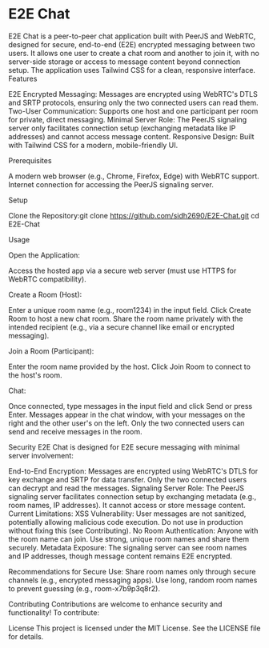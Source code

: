 # E2E Chat
E2E Chat is a peer-to-peer chat application built with PeerJS and WebRTC, designed for secure, end-to-end (E2E) encrypted messaging between two users. It allows one user to create a chat room and another to join it, with no server-side storage or access to message content beyond connection setup. The application uses Tailwind CSS for a clean, responsive interface.
Features

E2E Encrypted Messaging: Messages are encrypted using WebRTC's DTLS and SRTP protocols, ensuring only the two connected users can read them.
Two-User Communication: Supports one host and one participant per room for private, direct messaging.
Minimal Server Role: The PeerJS signaling server only facilitates connection setup (exchanging metadata like IP addresses) and cannot access message content.
Responsive Design: Built with Tailwind CSS for a modern, mobile-friendly UI.

Prerequisites

A modern web browser (e.g., Chrome, Firefox, Edge) with WebRTC support.
Internet connection for accessing the PeerJS signaling server.

Setup

Clone the Repository:git clone https://github.com/sidh2690/E2E-Chat.git
cd E2E-Chat



Usage

Open the Application:

Access the hosted app via a secure web server (must use HTTPS for WebRTC compatibility).


Create a Room (Host):

Enter a unique room name (e.g., room1234) in the input field.
Click Create Room to host a new chat room.
Share the room name privately with the intended recipient (e.g., via a secure channel like email or encrypted messaging).


Join a Room (Participant):

Enter the room name provided by the host.
Click Join Room to connect to the host's room.


Chat:

Once connected, type messages in the input field and click Send or press Enter.
Messages appear in the chat window, with your messages on the right and the other user's on the left.
Only the two connected users can send and receive messages in the room.



Security
E2E Chat is designed for E2E secure messaging with minimal server involvement:

End-to-End Encryption: Messages are encrypted using WebRTC's DTLS for key exchange and SRTP for data transfer. Only the two connected users can decrypt and read the messages.
Signaling Server Role: The PeerJS signaling server facilitates connection setup by exchanging metadata (e.g., room names, IP addresses). It cannot access or store message content.
Current Limitations:
XSS Vulnerability: User messages are not sanitized, potentially allowing malicious code execution. Do not use in production without fixing this (see Contributing).
No Room Authentication: Anyone with the room name can join. Use strong, unique room names and share them securely.
Metadata Exposure: The signaling server can see room names and IP addresses, though message content remains E2E encrypted.


Recommendations for Secure Use:
Share room names only through secure channels (e.g., encrypted messaging apps).
Use long, random room names to prevent guessing (e.g., room-x7b9p3q8r2).



Contributing
Contributions are welcome to enhance security and functionality! To contribute:


License
This project is licensed under the MIT License. See the LICENSE file for details.
